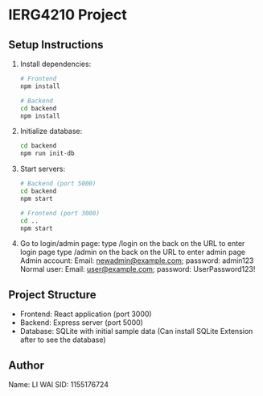# IERG4210 Project

## Setup Instructions
1. Install dependencies:
   ```bash
   # Frontend
   npm install

   # Backend
   cd backend
   npm install
   ```

2. Initialize database:
   ```bash
   cd backend
   npm run init-db
   ```

3. Start servers:
   ```bash
   # Backend (port 5000)
   cd backend
   npm start

   # Frontend (port 3000)
   cd ..
   npm start
   ```
4. Go to login/admin page:
type /login on the back on the URL to enter login page 
type /admin on the back on the URL to enter admin page 
Admin account: Email: newadmin@example.com; password: admin123
Normal user: Email:  user@example.com; password: UserPassword123!

## Project Structure
- Frontend: React application (port 3000)
- Backend: Express server (port 5000)
- Database: SQLite with initial sample data (Can install SQLite Extension after to see the database)

## Author
Name: LI WAI
SID: 1155176724
